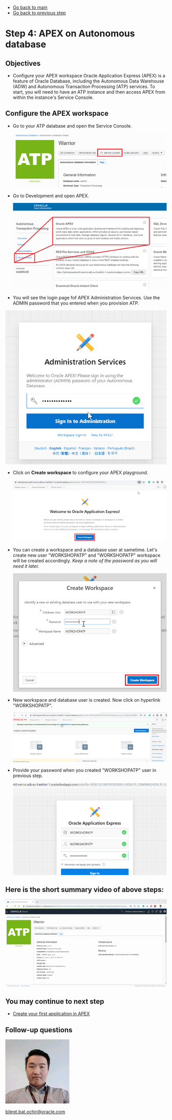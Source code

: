 - [Go back to main](AutonomousWorkshop.md)
- [Go back to previous step](step3.md)

# Step 4: APEX on Autonomous database
## Objectives
- Configure your APEX workspace
Oracle Application Express (APEX) is a feature of Oracle Database, including the Autonomous Data Warehouse (ADW) and Autonomous Transaction Processing (ATP) services. To start, you will need to have an ATP instance and then access APEX from within the instance's Service Console.

## Configure the APEX workspace

- Go to your ATP database and open the Service Console.

  ![](/images/lab1/step4/1.apex.PNG)
  
- Go to Development and open APEX.
  
  ![](/images/lab1/step4/1.apex-cont1.PNG)
  
-  You will see the login page fof APEX Administration Services. Use the ADMIN password that you entered when you provision ATP.

  ![](/images/lab1/step4/1.apex-cont2.PNG)

- Click on **Create workspace** to configure your APEX playground.
  
  ![](/images/lab1/step4/1.apex-cont3.PNG)

- You can create a workspace and a database user at sametime. Let's create new user "WORKSHOPATP" and "WORKSHOPATP" workspace will be created accordingly.     *Keep a note of the password as you will need it later.*

  ![](/images/lab1/step4/1.apex-cont4.PNG)
  
- New workspace and database user is created. Now click on hyperlink "WORKSHOPATP".

  ![](/images/lab1/step4/1.apex-cont5.PNG)
  
- Provide your password when you created "WORKSHOPATP" user in previous step.

  ![](/images/lab1/step4/1.apex-cont6.PNG)

## Here is the short summary video of above steps:

  ![](/images/lab1/step4/1.apex.gif)

## You may continue to next step 
- [Create your first application in APEX](step5.md)

## Follow-up questions

![](/images/bilegt.jpg)

[bilegt.bat.ochir@oracle.com](mailto:bilegt.bat.ochir@oracle.com)
